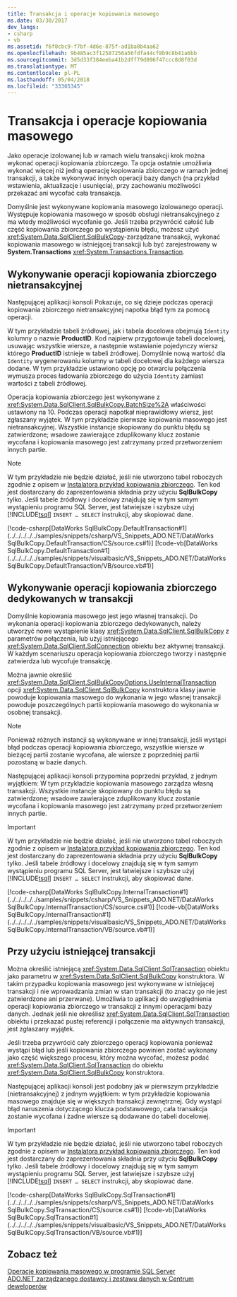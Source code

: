 ```yaml
---
title: Transakcja i operacje kopiowania masowego
ms.date: 03/30/2017
dev_langs:
- csharp
- vb
ms.assetid: f6f0cbc9-f7bf-4d6e-875f-ad1ba0b4aa62
ms.openlocfilehash: 9b485ac3f12587256a56fdfa44cf8b9c8b41a6bb
ms.sourcegitcommit: 3d5d33f384eeba41b2dff79d096f47ccc8d8f03d
ms.translationtype: MT
ms.contentlocale: pl-PL
ms.lasthandoff: 05/04/2018
ms.locfileid: "33365345"
---
```

# <a name="transaction-and-bulk-copy-operations"></a>Transakcja i operacje kopiowania masowego
Jako operacje izolowanej lub w ramach wielu transakcji krok można wykonać operacji kopiowania zbiorczego. Ta opcja ostatnie umożliwia wykonać więcej niż jedną operację kopiowania zbiorczego w ramach jednej transakcji, a także wykonywać innych operacji bazy danych (na przykład wstawienia, aktualizacje i usunięcia), przy zachowaniu możliwości przekazać ani wycofać cała transakcja.  
  
 Domyślnie jest wykonywane kopiowania masowego izolowanego operacji. Występuje kopiowania masowego w sposób obsługi nietransakcyjnego z ma wtedy możliwości wycofanie go. Jeśli trzeba przywrócić całość lub część kopiowania zbiorczego po wystąpieniu błędu, możesz użyć <xref:System.Data.SqlClient.SqlBulkCopy>-zarządzane transakcji, wykonać kopiowania masowego w istniejącej transakcji lub być zarejestrowany w **System.Transactions** <xref:System.Transactions.Transaction>.  
  
## <a name="performing-a-non-transacted-bulk-copy-operation"></a>Wykonywanie operacji kopiowania zbiorczego nietransakcyjnej  
 Następującej aplikacji konsoli Pokazuje, co się dzieje podczas operacji kopiowania zbiorczego nietransakcyjnej napotka błąd tym za pomocą operacji.  
  
 W tym przykładzie tabeli źródłowej, jak i tabela docelowa obejmują `Identity` kolumny o nazwie **ProductID**. Kod najpierw przygotowuje tabeli docelowej, usuwając wszystkie wiersze, a następnie wstawianie pojedynczy wiersz którego **ProductID** istnieje w tabeli źródłowej. Domyślnie nową wartość dla `Identity` wygenerowaniu kolumny w tabeli docelowej dla każdego wiersza dodane. W tym przykładzie ustawiono opcję po otwarciu połączenia wymusza proces ładowania zbiorczego do użycia `Identity` zamiast wartości z tabeli źródłowej.  
  
 Operacja kopiowania zbiorczego jest wykonywane z <xref:System.Data.SqlClient.SqlBulkCopy.BatchSize%2A> właściwości ustawiony na 10. Podczas operacji napotkał nieprawidłowy wiersz, jest zgłaszany wyjątek. W tym przykładzie pierwsze kopiowania masowego jest nietransakcyjnej. Wszystkie instancje skopiowany do punktu błędu są zatwierdzone; wsadowe zawierające zduplikowany klucz zostanie wycofana i kopiowania masowego jest zatrzymany przed przetworzeniem innych partie.  
  
> [!NOTE]
>  W tym przykładzie nie będzie działać, jeśli nie utworzono tabel roboczych zgodnie z opisem w [Instalatora przykład kopiowania zbiorczego](../../../../../docs/framework/data/adonet/sql/bulk-copy-example-setup.md). Ten kod jest dostarczany do zaprezentowania składnia przy użyciu **SqlBulkCopy** tylko. Jeśli tabele źródłowy i docelowy znajdują się w tym samym wystąpieniu programu SQL Server, jest łatwiejsze i szybsze użyj [!INCLUDE[tsql](../../../../../includes/tsql-md.md)] `INSERT … SELECT` instrukcji, aby skopiować dane.  
  
 [!code-csharp[DataWorks SqlBulkCopy.DefaultTransaction#1](../../../../../samples/snippets/csharp/VS_Snippets_ADO.NET/DataWorks SqlBulkCopy.DefaultTransaction/CS/source.cs#1)]
 [!code-vb[DataWorks SqlBulkCopy.DefaultTransaction#1](../../../../../samples/snippets/visualbasic/VS_Snippets_ADO.NET/DataWorks SqlBulkCopy.DefaultTransaction/VB/source.vb#1)]  
  
## <a name="performing-a-dedicated-bulk-copy-operation-in-a-transaction"></a>Wykonywanie operacji kopiowania zbiorczego dedykowanych w transakcji  
 Domyślnie kopiowania masowego jest jego własnej transakcji. Do wykonania operacji kopiowania zbiorczego dedykowanych, należy utworzyć nowe wystąpienie klasy <xref:System.Data.SqlClient.SqlBulkCopy> z parametrów połączenia, lub użyj istniejącego <xref:System.Data.SqlClient.SqlConnection> obiektu bez aktywnej transakcji. W każdym scenariuszu operacja kopiowania zbiorczego tworzy i następnie zatwierdza lub wycofuje transakcję.  
  
 Można jawnie określić <xref:System.Data.SqlClient.SqlBulkCopyOptions.UseInternalTransaction> opcji <xref:System.Data.SqlClient.SqlBulkCopy> konstruktora klasy jawnie powoduje kopiowania masowego do wykonania w jego własnej transakcji powoduje poszczególnych partii kopiowania masowego do wykonania w osobnej transakcji.  
  
> [!NOTE]
>  Ponieważ różnych instancji są wykonywane w innej transakcji, jeśli wystąpi błąd podczas operacji kopiowania zbiorczego, wszystkie wiersze w bieżącej partii zostanie wycofana, ale wiersze z poprzedniej partii pozostaną w bazie danych.  
  
 Następującej aplikacji konsoli przypomina poprzedni przykład, z jednym wyjątkiem: W tym przykładzie kopiowania masowego zarządza własną transakcji. Wszystkie instancje skopiowany do punktu błędu są zatwierdzone; wsadowe zawierające zduplikowany klucz zostanie wycofana i kopiowania masowego jest zatrzymany przed przetworzeniem innych partie.  
  
> [!IMPORTANT]
>  W tym przykładzie nie będzie działać, jeśli nie utworzono tabel roboczych zgodnie z opisem w [Instalatora przykład kopiowania zbiorczego](../../../../../docs/framework/data/adonet/sql/bulk-copy-example-setup.md). Ten kod jest dostarczany do zaprezentowania składnia przy użyciu **SqlBulkCopy** tylko. Jeśli tabele źródłowy i docelowy znajdują się w tym samym wystąpieniu programu SQL Server, jest łatwiejsze i szybsze użyj [!INCLUDE[tsql](../../../../../includes/tsql-md.md)] `INSERT … SELECT` instrukcji, aby skopiować dane.  
  
 [!code-csharp[DataWorks SqlBulkCopy.InternalTransaction#1](../../../../../samples/snippets/csharp/VS_Snippets_ADO.NET/DataWorks SqlBulkCopy.InternalTransaction/CS/source.cs#1)]
 [!code-vb[DataWorks SqlBulkCopy.InternalTransaction#1](../../../../../samples/snippets/visualbasic/VS_Snippets_ADO.NET/DataWorks SqlBulkCopy.InternalTransaction/VB/source.vb#1)]  
  
## <a name="using-existing-transactions"></a>Przy użyciu istniejącej transakcji  
 Można określić istniejącą <xref:System.Data.SqlClient.SqlTransaction> obiektu jako parametru w <xref:System.Data.SqlClient.SqlBulkCopy> konstruktora. W takim przypadku kopiowania masowego jest wykonywane w istniejącej transakcji i nie wprowadzania zmian w stan transakcji (to znaczy go nie jest zatwierdzone ani przerwane). Umożliwia to aplikacji do uwzględnienia operacji kopiowania zbiorczego w transakcji z innymi operacjami bazy danych. Jednak jeśli nie określisz <xref:System.Data.SqlClient.SqlTransaction> obiektu i przekazać pustej referencji i połączenie ma aktywnych transakcji, jest zgłaszany wyjątek.  
  
 Jeśli trzeba przywrócić cały zbiorczego operacji kopiowania ponieważ wystąpi błąd lub jeśli kopiowania zbiorczego powinien zostać wykonany jako część większego procesu, który można wycofać, możesz podać <xref:System.Data.SqlClient.SqlTransaction> do obiektu <xref:System.Data.SqlClient.SqlBulkCopy> konstruktora.  
  
 Następującej aplikacji konsoli jest podobny jak w pierwszym przykładzie (nietransakcyjnej) z jednym wyjątkiem: w tym przykładzie kopiowania masowego znajduje się w większych transakcji zewnętrznej. Gdy wystąpi błąd naruszenia dotyczącego klucza podstawowego, cała transakcja zostanie wycofana i żadne wiersze są dodawane do tabeli docelowej.  
  
> [!IMPORTANT]
>  W tym przykładzie nie będzie działać, jeśli nie utworzono tabel roboczych zgodnie z opisem w [Instalatora przykład kopiowania zbiorczego](../../../../../docs/framework/data/adonet/sql/bulk-copy-example-setup.md). Ten kod jest dostarczany do zaprezentowania składnia przy użyciu **SqlBulkCopy** tylko. Jeśli tabele źródłowy i docelowy znajdują się w tym samym wystąpieniu programu SQL Server, jest łatwiejsze i szybsze użyj [!INCLUDE[tsql](../../../../../includes/tsql-md.md)] `INSERT … SELECT` instrukcji, aby skopiować dane.  
  
 [!code-csharp[DataWorks SqlBulkCopy.SqlTransaction#1](../../../../../samples/snippets/csharp/VS_Snippets_ADO.NET/DataWorks SqlBulkCopy.SqlTransaction/CS/source.cs#1)]
 [!code-vb[DataWorks SqlBulkCopy.SqlTransaction#1](../../../../../samples/snippets/visualbasic/VS_Snippets_ADO.NET/DataWorks SqlBulkCopy.SqlTransaction/VB/source.vb#1)]  
  
## <a name="see-also"></a>Zobacz też  
 [Operacje kopiowania masowego w programie SQL Server](../../../../../docs/framework/data/adonet/sql/bulk-copy-operations-in-sql-server.md)  
 [ADO.NET zarządzanego dostawcy i zestawu danych w Centrum deweloperów](http://go.microsoft.com/fwlink/?LinkId=217917)
